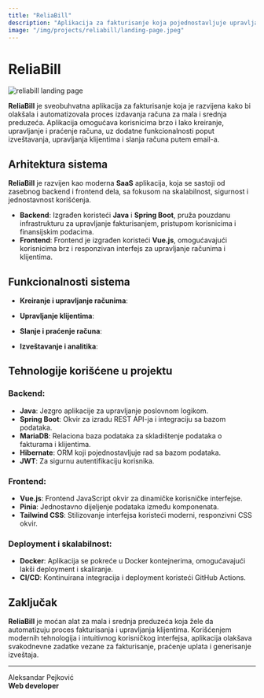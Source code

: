 ```yaml
---
title: "ReliaBill"
description: "Aplikacija za fakturisanje koja pojednostavljuje upravljanje računima za mala i srednja preduzeća."
image: "/img/projects/reliabill/landing-page.jpeg"
---
```


# ReliaBill

<img src="/img/projects/reliabill/landing-page.jpeg" alt="reliabill landing page" class="content-project-image">

**ReliaBill** je sveobuhvatna aplikacija za fakturisanje koja je razvijena kako bi olakšala i automatizovala proces izdavanja računa za mala i srednja preduzeća. Aplikacija omogućava korisnicima brzo i lako kreiranje, upravljanje i praćenje računa, uz dodatne funkcionalnosti poput izveštavanja, upravljanja klijentima i slanja računa putem email-a.

## Arhitektura sistema

**ReliaBill** je razvijen kao moderna **SaaS** aplikacija, koja se sastoji od zasebnog backend i frontend dela, sa fokusom na skalabilnost, sigurnost i jednostavnost korišćenja.

- **Backend**: Izgrađen koristeći **Java** i **Spring Boot**, pruža pouzdanu infrastrukturu za upravljanje fakturisanjem, pristupom korisnicima i finansijskim podacima.
- **Frontend**: Frontend je izgrađen koristeći **Vue.js**, omogućavajući korisnicima brz i responzivan interfejs za upravljanje računima i klijentima.

## Funkcionalnosti sistema

- **Kreiranje i upravljanje računima**:

- **Upravljanje klijentima**:

- **Slanje i praćenje računa**:
   
- **Izveštavanje i analitika**:

## Tehnologije korišćene u projektu

### Backend:
- **Java**: Jezgro aplikacije za upravljanje poslovnom logikom.
- **Spring Boot**: Okvir za izradu REST API-ja i integraciju sa bazom podataka.
- **MariaDB**: Relaciona baza podataka za skladištenje podataka o fakturama i klijentima.
- **Hibernate**: ORM koji pojednostavljuje rad sa bazom podataka.
- **JWT**: Za sigurnu autentifikaciju korisnika.

### Frontend:
- **Vue.js**: Frontend JavaScript okvir za dinamičke korisničke interfejse.
- **Pinia**: Jednostavno dijeljenje podataka između komponenata.
- **Tailwind CSS**: Stilizovanje interfejsa koristeći moderni, responzivni CSS okvir.

### Deployment i skalabilnost:
- **Docker**: Aplikacija se pokreće u Docker kontejnerima, omogućavajući lakši deployment i skaliranje.
- **CI/CD**: Kontinuirana integracija i deployment koristeći GitHub Actions.

## Zaključak

**ReliaBill** je moćan alat za mala i srednja preduzeća koja žele da automatizuju proces fakturisanja i upravljanja klijentima. Korišćenjem modernih tehnologija i intuitivnog korisničkog interfejsa, aplikacija olakšava svakodnevne zadatke vezane za fakturisanje, praćenje uplata i generisanje izveštaja.

---

Aleksandar Pejković  
**Web developer**
